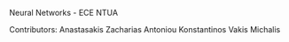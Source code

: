 Neural Networks - ECE NTUA

Contributors:
Anastasakis Zacharias
Antoniou Konstantinos
Vakis Michalis